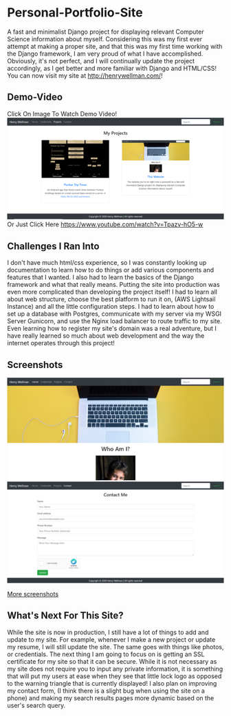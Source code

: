 # Personal-Portfolio-Site
A fast and minimalist Django project for displaying relevant Computer Science information about myself.
Considering this was my first ever attempt at making a proper site, and that this was my first time working
with the Django framework, I am very proud of what I have accomplished. Obviously, it's not perfect, and I will 
continually update the project accordingly, as I get better and more familiar with Django and HTML/CSS! You can
now visit my site at http://henrywellman.com/!

## Demo-Video
Click On Image To Watch Demo Video!
[![demoVideo](screenshots/projects.PNG)](https://www.youtube.com/watch?v=Tpazv-hO5-w "Demo Video")
Or Just Click Here
https://www.youtube.com/watch?v=Tpazv-hO5-w

## Challenges I Ran Into
I don't have much html/css experience, so I was constantly looking up documentation to learn how to do things or
add various components and features that I wanted. I also had to learn the basics of the Django framework and what
that really means. Putting the site into production was even more complicated than developing the project itself! I 
had to learn all about web structure, choose the best platform to run it on, (AWS Lightsail Instance) and all the little
configuration steps. I had to learn about how to set up a database with Postgres, communicate with my server via my WSGI Server
Gunicorn, and use the Nginx load balancer to route traffic to my site. Even learning how to register my site's domain was a real
adventure, but I have really learned so much about web development and the way the internet operates through this project!

## Screenshots
<img src="screenshots/homeTop.PNG" alt-text="Screenshot">
<img src="screenshots/contact.PNG" alt-text="Screenshot">

[More screenshots](screenshots/)

## What's Next For This Site?
While the site is now in production, I still have a lot of things to add and update to my site. For example, whenever I make a new
project or update my resume, I will still update the site. The same goes with things like photos, or credentials. The next thing I am
going to focus on is getting an SSL certificate for my site so that it can be secure. While it is not necessary as my site does not require
you to input any private information, it is something that will put my users at ease when they see that little lock logo as opposed to the warning
triangle that is currently displayed! I also plan on improving my contact form, (I think there is a slight bug when using the site on a phone) and 
making my search results pages more dynamic based on the user's search query.

